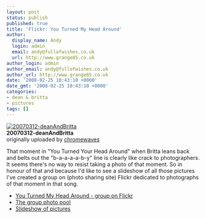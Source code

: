 ```yaml
---
layout: post
status: publish
published: true
title: 'Flickr: You Turned My Head Around'
author:
  display_name: Andy
  login: admin
  email: andy@fullofwishes.co.uk
  url: http://www.grange85.co.uk
author_login: admin
author_email: andy@fullofwishes.co.uk
author_url: http://www.grange85.co.uk
date: '2008-02-25 10:43:10 +0000'
date_gmt: '2008-02-25 10:43:10 +0000'
categories:
- dean & britta
- pictures
tags: []
---
```

<div class="imagebox-a"><a href="http://www.flickr.com/photos/chromewaves/419683410/" title="Photo Sharing"><img src="http://farm1.static.flickr.com/150/419683410_311781e2a7_m.jpg" alt="20070312-deanAndBritta" /></a><br/><strong>20070312-deanAndBritta</strong><br/>originally uploaded by <a href="http://www.flickr.com/people/chromewaves/">chromewaves</a></div>
<div>
<p>That moment in "You Turned Your Head Around" when Britta leans back and belts out the "b-a-a-a-a-b-y" line is clearly like crack to photographers. It seems there's no way to resist taking a photo of that moment. So in honour of that and because I'd like to see a slideshow of all those pictures I've created a group on (photo sharing site) Flickr dedicated to photographs of that moment in that song.</p>
<ul>
<li><a href="http://flickr.com/groups/677374@N21/">You Turned My Head Around - group on Flickr</a></li>
<li><a href="http://flickr.com/groups/677374@N21/pool/">The group photo pool</a></li>
<li><a href="http://flickr.com/groups/677374@N21/pool/show/">Slideshow of pictures</a></li>
</ul>
<p><br clear="right"/>
</div>
